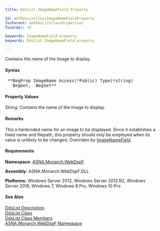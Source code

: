 ```yaml
---
title: DdsList.ImageNameField Property

Id: amfDdsListClassImageNameFieldProperty
TocParent: amfDdsListClassProperties
TocOrder: 70

keywords: ImageNameField property
keywords: DdsList.ImageNameField property

---
```


Contains the name of the Image to display.

#### Syntax
<pre class="prettyprint"> **BegProp ImageName Access(*Public) Type(*string)
   BegGet;  BegSet** </pre>

#### Property Values
String. Contains the name of the Image to display.

#### Remarks
This a hardcoded name for an image to be displayed. Since it establishes a fixed name and filepath, this property should only be employed when its value is unlikely to be changed. Overriden by [ImageNameField](amfddslistClassImageNameFieldProperty.html).

#### Requirements
**Namespace:** [ASNA.Monarch.WebDspF](amfWebDspFNamespace.html)

**Assembly:** ASNA.Monarch.WebDspF.DLL

**Platforms:** Windows Server 2012, Windows Server 2012 R2, Windows Server 2016, Windows 7, Windows 8 Pro, Windows 10 Pro

#### See Also
[DdsList Description](amfUnderstandingLists.html)<br /> [ DdsList Class](amfDdsListClass.html) <br /> [ DdsList Class Members](amfDdsListClassMembers.html) <br /> [ ASNA.Monarch.WebDspF Namespace](amfWebDspFNamespace.html) 
